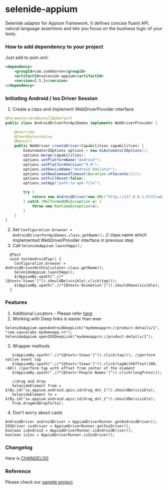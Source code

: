 # selenide-appium

Selenide adaptor for Appium framework. It defines concise fluent API, natural language assertions and lets you focus
on the business logic of your tests.

### How to add dependency to your project

Just add to pom.xml:

```xml
<dependency>
    <groupId>com.codeborne</groupId>
    <artifactId>selenide-appium</artifactId>
    <version>2.5.2</version>
</dependency>
```

### Initiating Android / Ios Driver Session

1. Create a class and implement WebDriverProvider interface

```java
@ParametersAreNonnullByDefault
public class AndroidDriverForApiDemos implements WebDriverProvider {

    @Override
    @CheckReturnValue
    @Nonnull
    public WebDriver createDriver(Capabilities capabilities) {
        UiAutomator2Options options = new UiAutomator2Options();
        options.merge(capabilities);
        options.setPlatformName("Android");
        options.setPlatformVersion("9.0");
        options.setDeviceName("Android Emulator");
        options.setNewCommandTimeout(Duration.ofSeconds(11));
        options.setFullReset(false);
        options.setApp("path-to-apk-file");

        try {
            return new AndroidDriver(new URL("http://127.0.0.1:4723/wd/hub"), options);
        } catch (MalformedURLException e) {
            throw new RuntimeException(e);
        }
    }
}
```

2. Set `Configuration.browser = AndroidDriverForApiDemos.class.getName();` // class name which implemented WebDriverProvider interface in previous step
3. Call `SelenideAppium.launchApp();`

```
  @Test
  void testAndroidTap() {
    Configuration.browser = AndroidDriverWithCalculator.class.getName();
    SelenideAppium.launchApp();
    $(AppiumBy.xpath(".//*[@text='Views']")).shouldBe(visible).click(tap());
    $(AppiumBy.xpath(".//*[@text='Animation']")).shouldHave(visible);
  }
```

### Features

1. Additional Locators - Please refer [here](https://github.com/selenide/selenide-appium/blob/main/src/test/java/integration/android/AndroidSelectorsTest.java)
2. Working with Deep links is easier than ever
```
SelenideAppium.openAndroidDeepLink("mydemoapprn://product-details/1", "com.saucelabs.mydemoapp.rn");
SelenideAppium.openIOSDeepLink("mydemoapprn://product-details/1");
```
3. Wrapper methods
```
   $(AppiumBy.xpath(".//*[@text='Views']")).click(tap()); //perform native event tap
   $(AppiumBy.xpath(".//*[@text='Views']")).click(tapWithOffset(100, -60)) //perform tap with offset from center of the element
   $(AppiumBy.xpath(".//*[@text='People Names']")).click(longPress()); 
   
   //drag and drop
   SelenideElement from = $(By.id("io.appium.android.apis:id/drag_dot_1")).shouldBe(visible);
   SelenideElement to = $(By.id("io.appium.android.apis:id/drag_dot_2")).shouldBe(visible);
   from.dragAndDropTo(to);
```

4. Don't worry about casts
```
AndroidDriver androidDriver = AppiumDriverRunner.getAndroidDriver();
IOSDriver iosDriver = AppiumDriverRunner.getIosDriver();
boolean isAndroid = AppiumDriverRunner.isAndroidDriver();
boolean isIos = AppiumDriverRunner.isIosDriver();
```

### Changelog

Here is [CHANGELOG](https://github.com/selenide/selenide-appium/blob/main/CHANGELOG)

### Reference

Please check our [sample project](https://github.com/selenide-examples/selenide-appium). 
